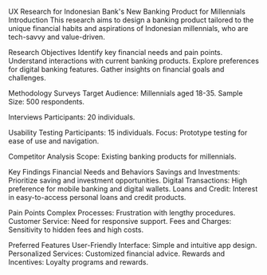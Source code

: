 UX Research for Indonesian Bank's New Banking Product for Millennials
Introduction
This research aims to design a banking product tailored to the unique financial habits and aspirations of Indonesian millennials, who are tech-savvy and value-driven.

Research Objectives
Identify key financial needs and pain points.
Understand interactions with current banking products.
Explore preferences for digital banking features.
Gather insights on financial goals and challenges.

Methodology
Surveys
Target Audience: Millennials aged 18-35.
Sample Size: 500 respondents.

Interviews
Participants: 20 individuals.

Usability Testing
Participants: 15 individuals.
Focus: Prototype testing for ease of use and navigation.

Competitor Analysis
Scope: Existing banking products for millennials.

Key Findings
Financial Needs and Behaviors
Savings and Investments: Prioritize saving and investment opportunities.
Digital Transactions: High preference for mobile banking and digital wallets.
Loans and Credit: Interest in easy-to-access personal loans and credit products.

Pain Points
Complex Processes: Frustration with lengthy procedures.
Customer Service: Need for responsive support.
Fees and Charges: Sensitivity to hidden fees and high costs.

Preferred Features
User-Friendly Interface: Simple and intuitive app design.
Personalized Services: Customized financial advice.
Rewards and Incentives: Loyalty programs and rewards.
